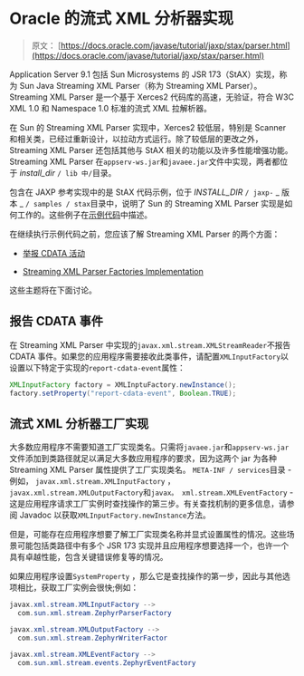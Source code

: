 # Oracle 的流式 XML 分析器实现

> 原文： [https://docs.oracle.com/javase/tutorial/jaxp/stax/parser.html](https://docs.oracle.com/javase/tutorial/jaxp/stax/parser.html)

Application Server 9.1 包括 Sun Microsystems 的 JSR 173（StAX）实现，称为 Sun Java Streaming XML Parser（称为 Streaming XML Parser）。 Streaming XML Parser 是一个基于 Xerces2 代码库的高速，无验证，符合 W3C XML 1.0 和 Namespace 1.0 标准的流式 XML 拉解析器。

在 Sun 的 Streaming XML Parser 实现中，Xerces2 较低层，特别是 Scanner 和相关类，已经过重新设计，以拉动方式运行。除了较低层的更改之外，Streaming XML Parser 还包括其他与 StAX 相关的功能以及许多性能增强功能。 Streaming XML Parser 在`appserv-ws.jar`和`javaee.jar`文件中实现，两者都位于 _install_dir_ `/ lib 中/`目录。

包含在 JAXP 参考实现中的是 StAX 代码示例，位于 _INSTALL_DIR_ `/ jaxp-` _ 版本 _ `/ samples / stax`目录中，说明了 Sun 的 Streaming XML Parser 实现是如何工作的。这些例子在[示例代码](example.html)中描述。

在继续执行示例代码之前，您应该了解 Streaming XML Parser 的两个方面：

*   [举报 CDATA 活动](#bnbfj)

*   [Streaming XML Parser Factories Implementation](#bnbfk)

这些主题将在下面讨论。

## 报告 CDATA 事件

在 Streaming XML Parser 中实现的`javax.xml.stream.XMLStreamReader`不报告 CDATA 事件。如果您的应用程序需要接收此类事件，请配置`XMLInputFactory`以设置以下特定于实现的`report-cdata-event`属性：

```java
XMLInputFactory factory = XMLInptuFactory.newInstance();
factory.setProperty("report-cdata-event", Boolean.TRUE);

```

## 流式 XML 分析器工厂实现

大多数应用程序不需要知道工厂实现类名。只需将`javaee.jar`和`appserv-ws.jar`文件添加到类路径就足以满足大多数应用程序的要求，因为这两个 jar 为各种 Streaming XML Parser 属性提供了工厂实现类名。 `META-INF / services`目录 - 例如， `javax.xml.stream.XMLInputFactory` ， `javax.xml.stream.XMLOutputFactory`和`javax。 xml.stream.XMLEventFactory` - 这是应用程序请求工厂实例时查找操作的第三步。有关查找机制的更多信息，请参阅 Javadoc 以获取`XMLInputFactory.newInstance`方法。

但是，可能存在应用程序想要了解工厂实现类名称并显式设置属性的情况。这些场景可能包括类路径中有多个 JSR 173 实现并且应用程序想要选择一个，也许一个具有卓越性能，包含关键错误修复等的情况。

如果应用程序设置`SystemProperty` ，那么它是查找操作的第一步，因此与其他选项相比，获取工厂实例会很快;例如：

```java
javax.xml.stream.XMLInputFactory -->
  com.sun.xml.stream.ZephyrParserFactory

javax.xml.stream.XMLOutputFactory -->
  com.sun.xml.stream.ZephyrWriterFactor

javax.xml.stream.XMLEventFactory -->
  com.sun.xml.stream.events.ZephyrEventFactory

```
